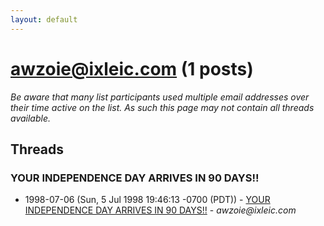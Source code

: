 ```yaml
---
layout: default
---
```


# awzoie@ixleic.com (1 posts)

_Be aware that many list participants used multiple email addresses over their time active on the list. As such this page may not contain all threads available._

## Threads

### YOUR INDEPENDENCE DAY ARRIVES IN 90 DAYS!!
+ 1998-07-06 (Sun, 5 Jul 1998 19:46:13 -0700 (PDT)) - [YOUR INDEPENDENCE DAY ARRIVES IN 90 DAYS!!](/archive/1998/07/ac4fac77ba70228499e48e509133e7a8499b430009fa91cf53a114dae63eb73a) - _awzoie@ixleic.com_

